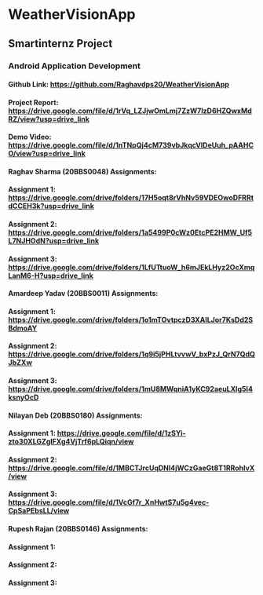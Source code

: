 # WeatherVisionApp
## Smartinternz Project
### Android Application Development


#### Github Link: https://github.com/Raghavdps20/WeatherVisionApp
#### Project Report: https://drive.google.com/file/d/1rVq_LZJjwOmLmj7ZzW7IzD6HZQwxMdRZ/view?usp=drive_link
#### Demo Video: https://drive.google.com/file/d/1nTNpQj4cM739vbJkqcVlDeUuh_pAAHCO/view?usp=drive_link

#### Raghav Sharma (20BBS0048) Assignments:
#### Assignment 1: https://drive.google.com/drive/folders/17H5oqt8rVhNv59VDEOwoDFRRtdCCEH3k?usp=drive_link 
#### Assignment 2: https://drive.google.com/drive/folders/1a5499P0cWz0EtcPE2HMW_Uf5L7NJHOdN?usp=drive_link
#### Assignment 3: https://drive.google.com/drive/folders/1LfUTtuoW_h6mJEkLHyz2OcXmqLanM6-H?usp=drive_link

#### Amardeep Yadav (20BBS0011) Assignments:
#### Assignment 1: https://drive.google.com/drive/folders/1o1mTOvtpczD3XAILJor7KsDd2SBdmoAY
#### Assignment 2: https://drive.google.com/drive/folders/1q9i5jPHLtvvwV_bxPzJ_QrN7QdQJbZXw
#### Assignment 3: https://drive.google.com/drive/folders/1mU8MWqniA1yKC92aeuLXlg5I4ksnyOcD

#### Nilayan Deb (20BBS0180) Assignments:
#### Assignment 1: https://drive.google.com/file/d/1zSYi-zto30XLGZglFXg4VjTrf6pLQiqn/view
#### Assignment 2: https://drive.google.com/file/d/1MBCTJrcUqDNl4jWCzGaeGt8T1RRohIvX/view
#### Assignment 3: https://drive.google.com/file/d/1VcGf7r_XnHwtS7u5g4vec-CpSaPEbsLL/view

#### Rupesh Rajan (20BBS0146) Assignments:
#### Assignment 1: 
#### Assignment 2: 
#### Assignment 3: 
